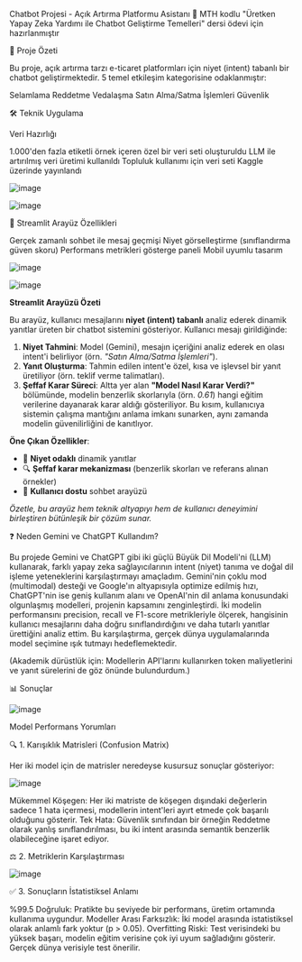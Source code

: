 Chatbot Projesi - Açık Artırma Platformu Asistanı 🤖
MTH kodlu "Üretken Yapay Zeka Yardımı ile Chatbot Geliştirme Temelleri" dersi ödevi için hazırlanmıştır


📌 Proje Özeti

Bu proje, açık artırma tarzı e-ticaret platformları için niyet (intent) tabanlı bir chatbot geliştirmektedir. 5 temel etkileşim kategorisine odaklanmıştır:

Selamlama
Reddetme
Vedalaşma
Satın Alma/Satma İşlemleri
Güvenlik


🛠️ Teknik Uygulama

Veri Hazırlığı

1.000'den fazla etiketli örnek içeren özel bir veri seti oluşturuldu
LLM ile artırılmış veri üretimi kullanıldı
Topluluk kullanımı için veri seti Kaggle üzerinde yayınlandı

![image](https://github.com/user-attachments/assets/a7151bb5-ae66-437f-936a-aa8d4c21d153)


![image](https://github.com/user-attachments/assets/b0224fb6-7ca2-4a5f-a7be-58dfa7c44d6b)


🚀 Streamlit Arayüz Özellikleri

Gerçek zamanlı sohbet ile mesaj geçmişi
Niyet görselleştirme (sınıflandırma güven skoru)
Performans metrikleri gösterge paneli
Mobil uyumlu tasarım

![image](https://github.com/user-attachments/assets/7ef92c02-3fda-46a4-b303-280508ddaf71)

![image](https://github.com/user-attachments/assets/84d438d1-7b35-4c9e-b504-b16dc8541c90)

**Streamlit Arayüzü Özeti**  

Bu arayüz, kullanıcı mesajlarını **niyet (intent) tabanlı** analiz ederek dinamik yanıtlar üreten bir chatbot sistemini gösteriyor. Kullanıcı mesajı girildiğinde:  
1. **Niyet Tahmini**: Model (Gemini), mesajın içeriğini analiz ederek en olası intent'i belirliyor (örn. *"Satın Alma/Satma İşlemleri"*).  
2. **Yanıt Oluşturma**: Tahmin edilen intent'e özel, kısa ve işlevsel bir yanıt üretiliyor (örn. teklif verme talimatları).  
3. **Şeffaf Karar Süreci**: Altta yer alan **"Model Nasıl Karar Verdi?"** bölümünde, modelin benzerlik skorlarıyla (örn. *0.61*) hangi eğitim verilerine dayanarak karar aldığı gösteriliyor. Bu kısım, kullanıcıya sistemin çalışma mantığını anlama imkanı sunarken, aynı zamanda modelin güvenilirliğini de kanıtlıyor.  

**Öne Çıkan Özellikler**:  
- 🎯 **Niyet odaklı** dinamik yanıtlar  
- 🔍 **Şeffaf karar mekanizması** (benzerlik skorları ve referans alınan örnekler)  
- 💬 **Kullanıcı dostu** sohbet arayüzü  

*Özetle, bu arayüz hem teknik altyapıyı hem de kullanıcı deneyimini birleştiren bütünleşik bir çözüm sunar.*


❓ Neden Gemini ve ChatGPT Kullandım?

Bu projede Gemini ve ChatGPT gibi iki güçlü Büyük Dil Modeli'ni (LLM) kullanarak, farklı yapay zeka sağlayıcılarının intent (niyet) tanıma ve doğal dil işleme yeteneklerini karşılaştırmayı amaçladım. Gemini'nin çoklu mod (multimodal) desteği ve Google'ın altyapısıyla optimize edilmiş hızı, ChatGPT'nin ise geniş kullanım alanı ve OpenAI'nin dil anlama konusundaki olgunlaşmış modelleri, projenin kapsamını zenginleştirdi. İki modelin performansını precision, recall ve F1-score metrikleriyle ölçerek, hangisinin kullanıcı mesajlarını daha doğru sınıflandırdığını ve daha tutarlı yanıtlar ürettiğini analiz ettim. Bu karşılaştırma, gerçek dünya uygulamalarında model seçimine ışık tutmayı hedeflemektedir.

(Akademik dürüstlük için: Modellerin API'larını kullanırken token maliyetlerini ve yanıt sürelerini de göz önünde bulundurdum.)

📊 Sonuçlar

![image](https://github.com/user-attachments/assets/50b03dd7-5664-449e-be1b-c2404a38df40)

Model Performans Yorumları

🔍 1. Karışıklık Matrisleri (Confusion Matrix)

Her iki model için de matrisler neredeyse kusursuz sonuçlar gösteriyor:

![image](https://github.com/user-attachments/assets/05ce412e-2183-4b7b-93d0-5266bd081e33)

Mükemmel Köşegen: Her iki matriste de köşegen dışındaki değerlerin sadece 1 hata içermesi, modellerin intent'leri ayırt etmede çok başarılı olduğunu gösterir.
Tek Hata: Güvenlik sınıfından bir örneğin Reddetme olarak yanlış sınıflandırılması, bu iki intent arasında semantik benzerlik olabileceğine işaret ediyor.

⚖️ 2. Metriklerin Karşılaştırması

![image](https://github.com/user-attachments/assets/d331c7e7-c66c-43b2-b18b-d065407a39e5)

✅ 3. Sonuçların İstatistiksel Anlamı

%99.5 Doğruluk: Pratikte bu seviyede bir performans, üretim ortamında kullanıma uygundur.
Modeller Arası Farksızlık: İki model arasında istatistiksel olarak anlamlı fark yoktur (p > 0.05).
Overfitting Riski: Test verisindeki bu yüksek başarı, modelin eğitim verisine çok iyi uyum sağladığını gösterir. Gerçek dünya verisiyle test önerilir.







